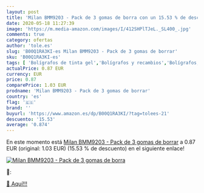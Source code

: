 ```yaml
---
layout: post
title: 'Milan BMM9203 - Pack de 3 gomas de borra con un 15.53 % de descuento'
date: 2020-05-18 11:27:39
image: 'https://m.media-amazon.com/images/I/412SHPlTJeL._SL400_.jpg'
comments: true
category: ofertas
author: 'tole.es'
slug: 'B00Q1RA3KI-es Milan BMM9203 - Pack de 3 gomas de borrar'
sku: 'B00Q1RA3KI-es'
tags: [ 'Bolígrafos de tinta gel','Bolígrafos y recambios','Bolígrafos, lápices y útiles de escritura','Oficina y papelería','Recambios para bolígrafos y plumas','borrar','de','gomas', ]
actualPrice: 0.87 EUR
currency: EUR
price: 0.87
comparePrice: 1.03 EUR
prodname: 'Milan BMM9203 - Pack de 3 gomas de borrar'
country: 'es'
flag: '🇪🇸'
brand: ''
buyurl: 'https://www.amazon.es/dp/B00Q1RA3KI/?tag=tolees-21'
descuento: '15.53'
average: '0.874'
---
```


En este momento está [Milan BMM9203 - Pack de 3 gomas de borrar](https://www.amazon.es/dp/B00Q1RA3KI/?tag=tolees-21) a 0.87 EUR (original: 1.03 EUR) (15.53 %  de descuento) en el siguiente enlace!

[![Milan BMM9203 - Pack de 3 gomas de borra](https://m.media-amazon.com/images/I/412SHPlTJeL._SL400_.jpg)](https://www.amazon.es/dp/B00Q1RA3KI/?tag=tolees-21)

🔎:


[🛒 Aquí!!!](https://www.amazon.es/dp/B00Q1RA3KI/?tag=tolees-21)
